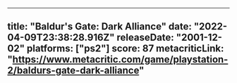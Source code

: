 
---
title: "Baldur's Gate: Dark Alliance"
date: "2022-04-09T23:38:28.916Z"
releaseDate: "2001-12-02"
platforms: ["ps2"]
score: 87
metacriticLink: "https://www.metacritic.com/game/playstation-2/baldurs-gate-dark-alliance"
---
